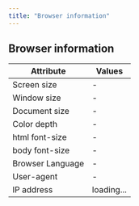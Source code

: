 ```yaml
---
title: "Browser information"
---
```


## Browser information

| Attribute | Values |
|--|--|
| Screen size | <span id="screen-size">-</span> |
| Window size | <span id="browser-window-size">-</span> |
| Document size | <span id="browser-document-size">-</span> |
| Color depth | <span id="color-depth">-</span> |
| html font-size | <span id="html-font-size">-</span> |
| body font-size | <span id="body-font-size">-</span> |
| Browser Language | <span id="browser-language">-</span> |
| User-agent | <span id="user-agent">-</span> |
| IP address | <span id="ip-address">loading...</span> |

<script>
    (function() {
        function getBrowserWidth() {
            return Math.max(
                    document.body.scrollWidth,
                    document.documentElement.scrollWidth,
                    document.body.offsetWidth,
                    document.documentElement.offsetWidth,
                    document.documentElement.clientWidth
                );
        }

        function getBrowserHeight() {
            return Math.max(
                    document.body.scrollHeight,
                    document.documentElement.scrollHeight,
                    document.body.offsetHeight,
                    document.documentElement.offsetHeight,
                    document.documentElement.clientHeight
                );
        }

        try {
            $("#screen-size").text(window.screen.width + " x " + window.screen.height);
            $("#browser-window-size").text($(window).width() + " x " + $(window).height());
            $("#browser-document-size").text(getBrowserWidth() + " x " + getBrowserHeight());
            $("#color-depth").text(screen.colorDepth + " bit");
            $("#html-font-size").text(window.getComputedStyle(document.getElementsByTagName("html")[0]).getPropertyValue('font-size'));
            $("#body-font-size").text(window.getComputedStyle(document.body).getPropertyValue('font-size'));
            $("#browser-language").text(navigator.language || navigator.userLanguage);
            $("#user-agent").text(window.navigator.userAgent);

            $.ajax("https://api.ipify.org?format=json")
                .done(function(data) {
                    $("#ip-address").text(data.ip);
                })
                .fail(function() {
                    $("#ip-address").text("unknown");
                });
        } catch (e) {
        }

        $(window).resize(function() {
            $("#browser-window-size").text($(window).width() + " x " + $(window).height());
            $("#browser-document-size").text(getBrowserWidth() + " x " + getBrowserHeight());
        });
    })();
</script>
